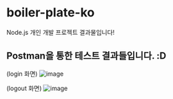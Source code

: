 # boiler-plate-ko
Node.js 개인 개발 프로젝트 결과물입니다!

## Postman을 통한 테스트 결과들입니다. :D
(login 화면)
![image](https://github.com/user-attachments/assets/58d8023b-79a9-452b-9ee7-1836445582f8)

(logout 화면)
![image](https://github.com/user-attachments/assets/a9870553-09a1-44c2-9b1c-07ec06bbf1fc)

